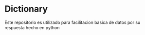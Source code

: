 # Dictionary
Este repositorio es utilizado para facilitacion basica de datos por su respuesta hecho en python
